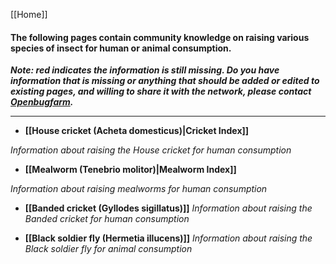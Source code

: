 [[Home]]
#### **The following pages contain community knowledge on raising various species of insect for human or animal consumption.**

**_Note: red indicates the information is still missing. Do you have information that is missing or anything that should be added or edited to existing pages, and willing to share it with the network, please contact [Openbugfarm](http://www.openbugfarm.com/contact.html)._**


***


* **[[House cricket (Acheta domesticus)|Cricket Index]]**

_Information about raising the House cricket for human consumption_

* **[[Mealworm (Tenebrio molitor)|Mealworm Index]]**

_Information about raising mealworms for human consumption_

* **[[Banded cricket (Gyllodes sigillatus)]]**
_Information about raising the Banded cricket for human consumption_ 

* **[[Black soldier fly (Hermetia illucens)]]**
_Information about raising the Black soldier fly for animal consumption_




